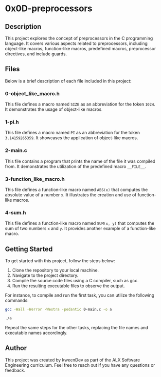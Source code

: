 # 0x0D-preprocessors

## Description
This project explores the concept of preprocessors in the C programming language. It covers various aspects related to preprocessors, including object-like macros, function-like macros, predefined macros, preprocessor directives, and include guards.

## Files
Below is a brief description of each file included in this project:

### 0-object_like_macro.h
This file defines a macro named `SIZE` as an abbreviation for the token `1024`. It demonstrates the usage of object-like macros.

### 1-pi.h
This file defines a macro named `PI` as an abbreviation for the token `3.14159265359`. It showcases the application of object-like macros.

### 2-main.c
This file contains a program that prints the name of the file it was compiled from. It demonstrates the utilization of the predefined macro `__FILE__`.

### 3-function_like_macro.h
This file defines a function-like macro named `ABS(x)` that computes the absolute value of a number `x`. It illustrates the creation and use of function-like macros.

### 4-sum.h
This file defines a function-like macro named `SUM(x, y)` that computes the sum of two numbers `x` and `y`. It provides another example of a function-like macro.

## Getting Started
To get started with this project, follow the steps below:

1. Clone the repository to your local machine.
2. Navigate to the project directory.
3. Compile the source code files using a C compiler, such as gcc.
4. Run the resulting executable files to observe the output.

For instance, to compile and run the first task, you can utilize the following commands:

```bash
gcc -Wall -Werror -Wextra -pedantic 0-main.c -o a
```
```bash
./a
```


Repeat the same steps for the other tasks, replacing the file names and executable names accordingly.

## Author
This project was created by kweenDev as part of the ALX Software Engineering curriculum. Feel free to reach out if you have any questions or feedback.
